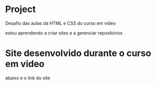 # Project
 Desafio das aulas da HTML e CSS do curso em video

estou aprendendo a criar sites e a gerenciar repositórios

# Site desenvolvido durante o curso em video

abaixo e o link do site
<a href="https://joaofb.github.io/Project/resolucao/index.html">